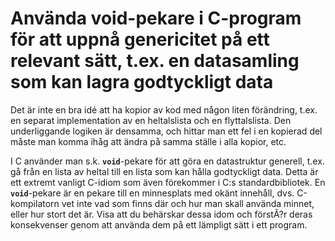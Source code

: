 # Använda void-pekare i C-program för att uppnå genericitet på ett relevant sätt, t.ex. en datasamling som kan lagra godtyckligt data

Det är inte en bra idé att ha kopior av kod med någon liten
förändring, t.ex. en separat implementation av en heltalslista och
en flyttalslista. Den underliggande logiken är densamma, och
hittar man ett fel i en kopierad del måste man komma ihåg att
ändra på samma ställe i alla kopior, etc.

I C använder man s.k. <code><b>void</b></code>-pekare för att göra
en datastruktur generell, t.ex. gå från en lista av heltal till en
lista som kan hålla godtyckligt data. Detta är ett extremt vanligt
C-idiom som även förekommer i C:s standardbibliotek. En
<code><b>void</b></code>-pekare är en pekare till en minnesplats
med okänt innehåll, dvs. C-kompilatorn vet inte vad som finns där
och hur man skall använda minnet, eller hur stort det är. Visa att
du behärskar dessa idom och förstÃ?r deras konsekvenser genom att
använda dem på ett lämpligt sätt i ett program.
